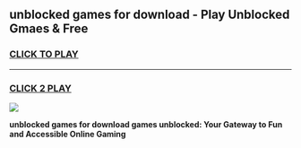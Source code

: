 
## unblocked games for download - Play Unblocked Gmaes & Free
<h3>
<a href="https://news.freeplayer.one?title=unblocked_games_for_download&ref=23F">CLICK TO PLAY</a></h3>
<hr>

<h3>
<a href="https://news.freeplayer.one?title=unblocked_games_for_download&ref=23F">CLICK 2 PLAY</a>
  
</h3>

<a href="https://news.freeplayer.one?title=unblocked_games_for_download&ref=23F/"><img src="https://clearcache.store/games.png"></a>


**unblocked games for download games unblocked: Your Gateway to Fun and Accessible Online Gaming**
